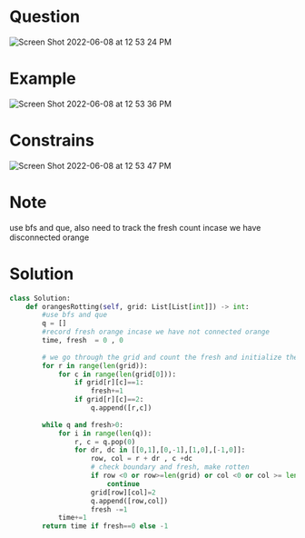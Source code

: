 # Question 
![Screen Shot 2022-06-08 at 12 53 24 PM](https://user-images.githubusercontent.com/64442606/172673267-61ddb77e-2cd8-47d4-a658-b5d4cbf39f57.png)

# Example
![Screen Shot 2022-06-08 at 12 53 36 PM](https://user-images.githubusercontent.com/64442606/172673306-628e3881-4d99-4aa6-87c2-eb61dd73fc66.png)

# Constrains
![Screen Shot 2022-06-08 at 12 53 47 PM](https://user-images.githubusercontent.com/64442606/172673348-55bffb53-e5ca-45f1-a708-582498de82a2.png)

# Note
use bfs and que, also need to track the fresh count incase we have disconnected orange
# Solution 
```python
class Solution:
    def orangesRotting(self, grid: List[List[int]]) -> int:
        #use bfs and que
        q = []
        #record fresh orange incase we have not connected orange
        time, fresh  = 0 , 0 
        
        # we go through the grid and count the fresh and initialize the que
        for r in range(len(grid)):
            for c in range(len(grid[0])):
                if grid[r][c]==1: 
                    fresh+=1
                if grid[r][c]==2:
                    q.append([r,c])
        
        while q and fresh>0:
            for i in range(len(q)):
                r, c = q.pop(0)
                for dr, dc in [[0,1],[0,-1],[1,0],[-1,0]]:
                    row, col = r + dr , c +dc
                    # check boundary and fresh, make rotten 
                    if row <0 or row>=len(grid) or col <0 or col >= len(grid[0]) or grid[row][col]!=1:
                        continue 
                    grid[row][col]=2
                    q.append([row,col])
                    fresh -=1
            time+=1
        return time if fresh==0 else -1
```
